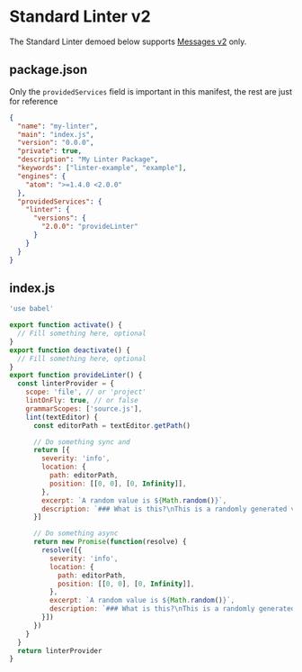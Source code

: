 # Standard Linter v2

The Standard Linter demoed below supports [Messages v2](../types/linter-message-v2.md) only.

## package.json

Only the `providedServices` field is important in this manifest, the rest are just for reference

```json
{
  "name": "my-linter",
  "main": "index.js",
  "version": "0.0.0",
  "private": true,
  "description": "My Linter Package",
  "keywords": ["linter-example", "example"],
  "engines": {
    "atom": ">=1.4.0 <2.0.0"
  },
  "providedServices": {
    "linter": {
      "versions": {
        "2.0.0": "provideLinter"
      }
    }
  }
}
```

## index.js

```js
'use babel'

export function activate() {
  // Fill something here, optional
}
export function deactivate() {
  // Fill something here, optional
}
export function provideLinter() {
  const linterProvider = {
    scope: 'file', // or 'project'
    lintOnFly: true, // or false
    grammarScopes: ['source.js'],
    lint(textEditor) {
      const editorPath = textEditor.getPath()

      // Do something sync and
      return [{
        severity: 'info',
        location: {
          path: editorPath,
          position: [[0, 0], [0, Infinity]],
        },
        excerpt: `A random value is ${Math.random()}`,
        description: `### What is this?\nThis is a randomly generated value`
      }]

      // Do something async
      return new Promise(function(resolve) {
        resolve([{
          severity: 'info',
          location: {
            path: editorPath,
            position: [[0, 0], [0, Infinity]],
          },
          excerpt: `A random value is ${Math.random()}`,
          description: `### What is this?\nThis is a randomly generated value`
        }])
      })
    }
  }
  return linterProvider
}
```
